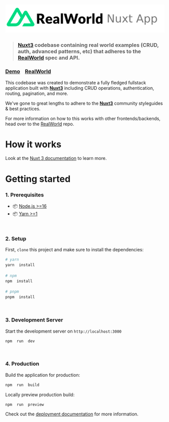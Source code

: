 
# ![RealWorld Example App](logo.png)



>  ### [Nuxt3](https://nuxt.com/) codebase containing real world examples (CRUD, auth, advanced patterns, etc) that adheres to the [RealWorld](https://github.com/gothinkster/realworld) spec and API.




### [Demo](https://nuxt-realworld.netlify.app/)&nbsp;&nbsp;&nbsp;&nbsp;[RealWorld](https://github.com/gothinkster/realworld)




This codebase was created to demonstrate a fully fledged fullstack application built with **[Nuxt3](https://nuxt.com/)** including CRUD operations, authentication, routing, pagination, and more.



We've gone to great lengths to adhere to the **[Nuxt3](https://nuxt.com/)** community styleguides & best practices.



For more information on how to this works with other frontends/backends, head over to the [RealWorld](https://github.com/gothinkster/realworld) repo.




# How it works
Look at the [Nuxt 3 documentation](https://nuxt.com/docs/getting-started/introduction) to learn more.



# Getting started

### 1. Prerequisites
-  📦 [Node.js >=16](https://nodejs.org/)
-  📦 [Yarn >=1](https://yarnpkg.com/)

<br />

### 2. Setup
First, `clone` this project and make sure to install the dependencies:

```bash
# yarn
yarn  install

# npm
npm  install

# pnpm
pnpm  install
```

<br />

### 3. Development Server

Start the development server on `http://localhost:3000`


```bash
npm  run  dev
```

<br />

### 4. Production

Build the application for production:

 ```bash
npm  run  build
```

Locally preview production build:

```bash
npm  run  preview
```


Check out the [deployment documentation](https://nuxt.com/docs/getting-started/deployment) for more information.
